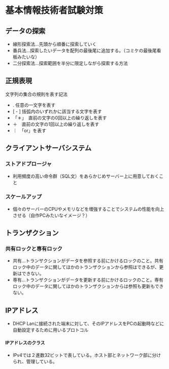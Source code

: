# 基本情報技術者試験対策
## データの探索
* 線形探索法…先頭から順番に探索していく
* 番兵法…探索したいデータを配列の最後尾に追加する。（コミケの最後尾看板みたいな）
* 二分探索法…探索範囲を半分に限定しながら探索する方法
## 正規表現
文字列の集合の規則を表す記法
* . 任意の一文字を表す
* [ - ] 括弧内のいずれかに該当する文字を表す
* 「＊」　直前の文字の0回以上の繰り返しを表す
* ＋　直前の文字の1回以上の繰り返しを表す
* ｜　「or」を表す
## クライアントサーバシステム
### ストアドプロージャ
* 利用頻度の高い命令群（SQL文）をあらかじめサーバー上に用意しておくこと

### スケールアップ
* 個々のサーバーのCPUやメモリなどを増強することでシステムの性能を向上させる（自作PCみたいなイメージ？）





## トランザクション
### 共有ロックと専有ロック
* 共有…トランザクションがデータを参照する前にかけるロックのこと。共有ロック中のデータに関してほかのトランザクションから参照はできるが、更新はできない。
* 専有…トランザクションがデータを更新する前にかけるロックのこと。専有ロック中のデータに関してほかのトランザクションからは参照も更新もできない。

## IPアドレス
* DHCP Lanに接続された端末に対して、そのIPアドレスをPCの起動時などに自動設定するために用いるプロトコル


#### IPアドレスのクラス
* IPv4では２進数32ビットで表している。ホスト部とネットワーク部に分けられ、管理している。
